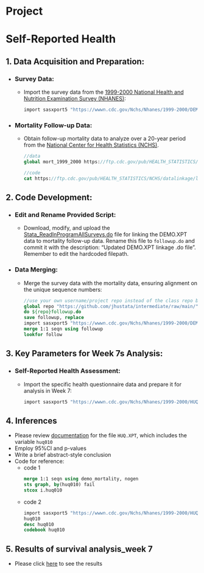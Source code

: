 # Project
# Self-Reported Health
## 1. Data Acquisition and Preparation:
- ### Survey Data:
  - Import the survey data from the [1999-2000 National Health and Nutrition Examination Survey (NHANES)](https://wwwn.cdc.gov/Nchs/Nhanes/1999-2000/DEMO.XPT):
     ```stata
     import sasxport5 "https://wwwn.cdc.gov/Nchs/Nhanes/1999-2000/DEMO.XPT", clear
     ```
- ### Mortality Follow-up Data:
   - Obtain follow-up mortality data to analyze over a 20-year period from the [National Center for Health Statistics (NCHS)](https://ftp.cdc.gov/pub/HEALTH_STATISTICS/NCHS/datalinkage/linked_mortality/NHANES_1999_2000_MORT_2019_PUBLIC.dat).
     ```stata
     //data
     global mort_1999_2000 https://ftp.cdc.gov/pub/HEALTH_STATISTICS/NCHS/datalinkage/linked_mortality/NHANES_1999_2000_MORT_2019_PUBLIC.dat

     //code
     cat https://ftp.cdc.gov/pub/HEALTH_STATISTICS/NCHS/datalinkage/linked_mortality/Stata_ReadInProgramAllSurveys.do
     ```
     
## 2. Code Development:
- ### Edit and Rename Provided Script:
   - Download, modify, and upload the [Stata_ReadInProgramAllSurveys.do](https://ftp.cdc.gov/pub/HEALTH_STATISTICS/NCHS/datalinkage/linked_mortality/Stata_ReadInProgramAllSurveys.do) file for linking the DEMO.XPT data to mortality follow-up data. Rename this file to ```followup.do``` and commit it with the description: “Updated DEMO.XPT linkage .do file”. Remember to edit the hardcoded filepath.
- ### Data Merging:
   - Merge the survey data with the mortality data, ensuring alignment on the unique sequence numbers:
      ```stata
      //use your own username/project repo instead of the class repo below
      global repo "https://github.com/jhustata/intermediate/raw/main/"
      do ${repo}followup.do
      save followup, replace 
      import sasxport5 "https://wwwn.cdc.gov/Nchs/Nhanes/1999-2000/DEMO.XPT", clear
      merge 1:1 seqn using followup
      lookfor follow
      ```
      
## 3. Key Parameters for Week 7s Analysis:
- ### Self-Reported Health Assessment:
   - Import the specific health questionnaire data and prepare it for analysis in Week 7:
      ```stata
      import sasxport5 "https://wwwn.cdc.gov/Nchs/Nhanes/1999-2000/HUQ.XPT", clear
      ```
      
## 4. Inferences
- Please review [documentation](https://wwwn.cdc.gov/Nchs/Nhanes/1999-2000/HUQ.htm) for the file ```HUQ.XPT```, which includes the variable ```huq010```
- Employ 95%CI and p-values
- Write a brief abstract-style conclusion
- Code for reference:
   - code 1
      ```stata
      merge 1:1 seqn using demo_mortality, nogen
      sts graph, by(huq010) fail
      stcox i.huq010
      ```   
   - code 2
      ```stata
      import sasxport5 "https://wwwn.cdc.gov/Nchs/Nhanes/1999-2000/HUQ.XPT", clear 
      huq010 
      desc huq010
      codebook huq010
      ```

## 5. Results of survival analysis_week 7
- Please click [here](dyndoc.html) to see the results
